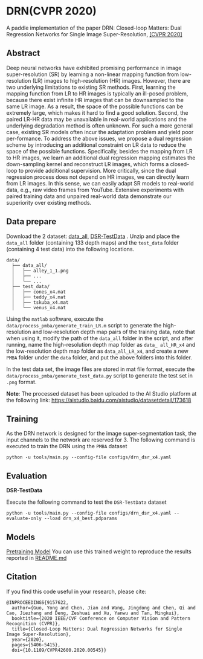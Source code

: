 # DRN(CVPR 2020)
A paddle implementation of the paper DRN: Closed-loop Matters: Dual Regression Networks for
Single Image Super-Resolution, 
[\[CVPR 2020\]](https://arxiv.org/pdf/2003.07018.pdf)


## Abstract
Deep neural networks have exhibited promising performance in image super-resolution (SR) by learning a non-linear mapping function from low-resolution (LR) images to high-resolution (HR) images. However, there are two underlying limitations to existing SR methods. First, learning the mapping function from LR to HR images is typically an ill-posed problem, because there exist infinite HR images that can be downsampled to the same LR image. As a result, the space of the possible functions can be extremely large, which makes it hard to find a good solution. Second, the paired LR-HR data may be unavailable in real-world applications and the underlying degradation method is often unknown. For such a more general case, existing SR models often incur the adaptation problem and yield poor per-formance. To address the above issues, we propose a dual regression scheme by introducing an additional constraint on LR data to reduce the space of the possible functions. Specifically, besides the mapping from LR to HR images, we learn an additional dual regression mapping estimates the down-sampling kernel and reconstruct LR images, which forms a closed-loop to provide additional supervision. More critically, since the dual regression process does not depend on HR images, we can directly learn from LR images. In
this sense, we can easily adapt SR models to real-world data, e.g., raw video frames from YouTube. Extensive experiments with paired training data and unpaired real-world data demonstrate our superiority over existing methods.


## Data prepare

Download the 2 dataset: [data_all](docs/en_US/datasets/data_all.md), [DSR-TestData](docs/en_US/datasets/DSR-TestData.md) . Unzip and place the `data_all` folder (containing 133 depth maps) and the `test_data` folder (containing 4 test data) into the following locations.

```shell
data/
  ├── data_all/
  │   ├── alley_1_1.png
  │   ├── ...
  │   └── ...
  ├── test_data/
  │   ├── cones_x4.mat
  │   ├── teddy_x4.mat
  │   ├── tskuba_x4.mat
  │   └── venus_x4.mat
```

Using the `matlab` software, execute the `data/process_pmba/generate_train_LR.m` script to generate the high-resolution and low-resolution depth map pairs of the training data, note that when using it, modify the path of the `data_all` folder in the script, and after running, name the high-resolution depth map folder as `data_ all_HR_x4` and the low-resolution depth map folder as `data_all_LR_x4`, and create a new `PMBA` folder under the `data` folder, and put the above folders into this folder.

In the test data set, the image files are stored in mat file format, execute the `data/process_pmba/generate_test_data.py` script to generate the test set in `.png` format.

**Note**: The processed dataset has been uploaded to the AI Studio platform at the following link: https://aistudio.baidu.com/aistudio/datasetdetail/173618


## Training

As the DRN network is designed for the image super-segmentation task, the input channels to the network are reserved for 3. The following command is executed to train the DRN using the `PMBA` dataset

```shell
python -u tools/main.py --config-file configs/drn_dsr_x4.yaml
```

## Evaluation
**DSR-TestData**

Execute the following command to test the `DSR-TestData` dataset
```shell
python -u tools/main.py --config-file configs/drn_dsr_x4.yaml --evaluate-only --load drn_x4_best.pdparams
```


## Models

[Pretraining Model](https://aistudio.baidu.com/aistudio/datasetdetail/176907)
You can use this trained weight to reproduce the results reported in [README.md](README.md)


## Citation
If you find this code useful in your research, please cite:
```
@INPROCEEDINGS{9157622,
  author={Guo, Yong and Chen, Jian and Wang, Jingdong and Chen, Qi and Cao, Jiezhang and Deng, Zeshuai and Xu, Yanwu and Tan, Mingkui},
  booktitle={2020 IEEE/CVF Conference on Computer Vision and Pattern Recognition (CVPR)}, 
  title={Closed-Loop Matters: Dual Regression Networks for Single Image Super-Resolution}, 
  year={2020},
  pages={5406-5415},
  doi={10.1109/CVPR42600.2020.00545}}
```